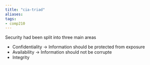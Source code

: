 ```yaml
---
title: "cia-triad"
aliases: 
tags: 
- comp210
---
```


Security had been split into three main areas

- Confidentiality -> Information should be protected from exposure
- Availability -> Information should not be corrupte
- Integrity

